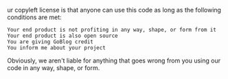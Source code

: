 ur copyleft license is that anyone can use this code as long as the following conditions are met:

    Your end product is not profiting in any way, shape, or form from it
    Your end product is also open source
    You are giving GoBlog credit
    You inform me about your project

Obviously, we aren't liable for anything that goes wrong from you using our code in any way, shape, or form.
